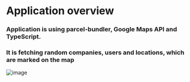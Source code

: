 # Application overview
### Application is using parcel-bundler, Google Maps API and TypeScript.
### It is fetching random companies, users and locations, which are marked on the map



![image](https://user-images.githubusercontent.com/76259648/120895545-b4868c80-c61d-11eb-9fba-65ee0ebc5f11.png)
